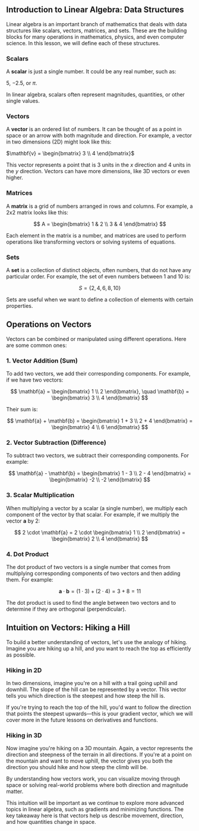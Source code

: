 
<script src="https://cdnjs.cloudflare.com/ajax/libs/mathjax/2.7.5/MathJax.js?config=TeX-MML-AM_CHTML" async></script>
<script type="text/x-mathjax-config">
MathJax.Hub.Config({
    tex2jax: {
        inlineMath: [['$','$'], ['\(','\)']],
        processEscapes: true
    }
});
</script>
## Introduction to Linear Algebra: Data Structures

Linear algebra is an important branch of mathematics that deals with data structures like scalars, vectors, matrices, and sets. These are the building blocks for many operations in mathematics, physics, and even computer science. In this lesson, we will define each of these structures.

### Scalars

A **scalar** is just a single number. It could be any real number, such as:

$5$, $-2.5$, or $\pi$.

In linear algebra, scalars often represent magnitudes, quantities, or other single values.

### Vectors

A **vector** is an ordered list of numbers. It can be thought of as a point in space or an arrow with both magnitude and direction. For example, a vector in two dimensions (2D) might look like this:

$\mathbf{v} = \begin{bmatrix} 3 \\ 4 \end{bmatrix}$

This vector represents a point that is 3 units in the $x$ direction and 4 units in the $y$ direction. Vectors can have more dimensions, like 3D vectors or even higher.

### Matrices

A **matrix** is a grid of numbers arranged in rows and columns. For example, a 2x2 matrix looks like this:

$$
A = \begin{bmatrix} 1 & 2 \\ 3 & 4 \end{bmatrix}
$$

Each element in the matrix is a number, and matrices are used to perform operations like transforming vectors or solving systems of equations.

### Sets

A **set** is a collection of distinct objects, often numbers, that do not have any particular order. For example, the set of even numbers between 1 and 10 is:

$$ S = \{ 2, 4, 6, 8, 10 \} $$

Sets are useful when we want to define a collection of elements with certain properties.


## Operations on Vectors

Vectors can be combined or manipulated using different operations. Here are some common ones:

### 1. Vector Addition (Sum)

To add two vectors, we add their corresponding components. For example, if we have two vectors:

$$ \mathbf{a} = \begin{bmatrix} 1 \\ 2 \end{bmatrix}, \quad \mathbf{b} = \begin{bmatrix} 3 \\ 4 \end{bmatrix} $$

Their sum is:

$$ \mathbf{a} + \mathbf{b} = \begin{bmatrix} 1 + 3 \\ 2 + 4 \end{bmatrix} = \begin{bmatrix} 4 \\ 6 \end{bmatrix} $$

### 2. Vector Subtraction (Difference)

To subtract two vectors, we subtract their corresponding components. For example:

$$ \mathbf{a} - \mathbf{b} = \begin{bmatrix} 1 - 3 \\ 2 - 4 \end{bmatrix} = \begin{bmatrix} -2 \\ -2 \end{bmatrix} $$

### 3. Scalar Multiplication

When multiplying a vector by a scalar (a single number), we multiply each component of the vector by that scalar. For example, if we multiply the vector $\mathbf{a}$ by 2:

$$ 2 \cdot \mathbf{a} = 2 \cdot \begin{bmatrix} 1 \\ 2 \end{bmatrix} = \begin{bmatrix} 2 \\ 4 \end{bmatrix} $$

### 4. Dot Product

The dot product of two vectors is a single number that comes from multiplying corresponding components of two vectors and then adding them. For example:

$$ \mathbf{a} \cdot \mathbf{b} = (1 \cdot 3) + (2 \cdot 4) = 3 + 8 = 11 $$

The dot product is used to find the angle between two vectors and to determine if they are orthogonal (perpendicular).

## Intuition on Vectors: Hiking a Hill

To build a better understanding of vectors, let's use the analogy of hiking. Imagine you are hiking up a hill, and you want to reach the top as efficiently as possible.

### Hiking in 2D

In two dimensions, imagine you're on a hill with a trail going uphill and downhill. The slope of the hill can be represented by a vector. This vector tells you which direction is the steepest and how steep the hill is.

If you're trying to reach the top of the hill, you'd want to follow the direction that points the steepest upwards—this is your gradient vector, which we will cover more in the future lessons on derivatives and functions.

### Hiking in 3D

Now imagine you're hiking on a 3D mountain. Again, a vector represents the direction and steepness of the terrain in all directions. If you're at a point on the mountain and want to move uphill, the vector gives you both the direction you should hike and how steep the climb will be.

By understanding how vectors work, you can visualize moving through space or solving real-world problems where both direction and magnitude matter.

This intuition will be important as we continue to explore more advanced topics in linear algebra, such as gradients and minimizing functions. The key takeaway here is that vectors help us describe movement, direction, and how quantities change in space.
